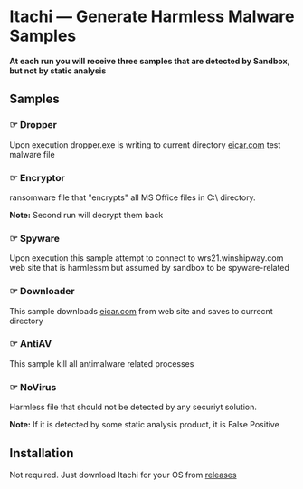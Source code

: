 # Itachi &mdash; Generate Harmless Malware Samples

**At each run you will receive three samples that are detected by Sandbox, but not by static analysis**

## Samples

### &#x261E; Dropper

Upon execution dropper.exe is writing to current directory [eicar.com](https://www.eicar.com/download-anti-malware-testfile/) test malware file

### &#x261E; Encryptor

ransomware file that "encrypts" all MS Office files in C:\ directory.

**Note:** Second run will decrypt them back

### &#x261E; Spyware

Upon execution this sample attempt to connect to wrs21.winshipway.com web site that is harmlessm but assumed by sandbox to be spyware-related

### &#x261E; Downloader

This sample downloads [eicar.com](https://www.eicar.com/download-anti-malware-testfile/) from web site and saves to currecnt directory

### &#x261E; AntiAV

This sample kill all antimalware related processes

 ### &#x261E; NoVirus

Harmless file that should not be detected by any securiyt solution.

**Note:** If it is detected by some static analysis product, it is False Positive

## Installation
Not required. Just download Itachi for your OS from [releases](https://github.com/mpkondrashin/itachi/releases) 

